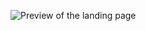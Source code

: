 ![Preview of the landing page](https://i.ibb.co/c2Lr9P0/Screenshot-2021-07-19-at-12-46-06-Janus-Modrinth-URL-shortener.png)
